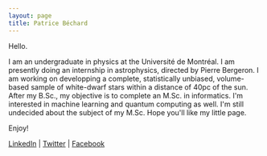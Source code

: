 ```yaml
---
layout: page
title: Patrice Béchard
---
```


Hello.

I am an undergraduate in physics at the Université de Montréal. I am presently doing an internship in astrophysics, directed by Pierre Bergeron. I am working on developping a complete, statistically unbiased, volume-based sample of white-dwarf stars within a distance of 40pc of the sun. After my B.Sc., my objective is to complete an M.Sc. in informatics. I'm interested in machine learning and quantum computing as well. I'm still undecided about the subject of my M.Sc. Hope you'll like my little page.

Enjoy!



<div class="divider"></div>

[LinkedIn](https://www.linkedin.com/in/patrice-b%C3%A9chard-9a7b76a3?trk=nav_responsive_tab_profile_pic)   |    [Twitter](https://twitter.com/patricebechard) |      [Facebook](https://www.facebook.com/patrice.bechard)
